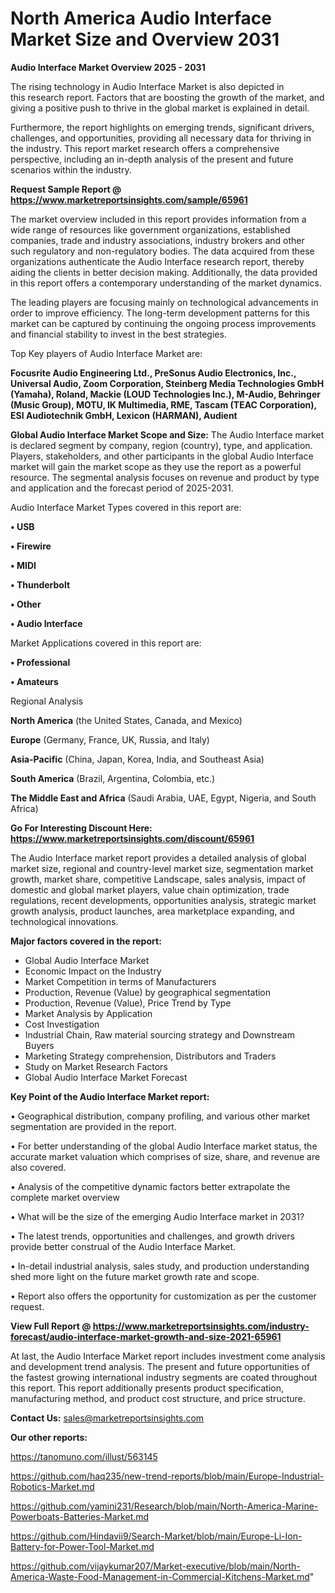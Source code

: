 # North America Audio Interface Market Size and Overview 2031

<Strong> Audio Interface Market Overview 2025 - 2031</strong>

The rising technology in Audio Interface Market is also depicted in this research report. Factors that are boosting the growth of the market, and giving a positive push to thrive in the global market is explained in detail.

Furthermore, the report highlights on emerging trends, significant drivers, challenges, and opportunities, providing all necessary data for thriving in the industry. This report market research offers a comprehensive perspective, including an in-depth analysis of the present and future scenarios within the industry.

<strong>Request Sample Report @ <a href=https://www.marketreportsinsights.com/sample/65961>https://www.marketreportsinsights.com/sample/65961</a></strong>

The market overview included in this report provides information from a wide range of resources like government organizations, established companies, trade and industry associations, industry brokers and other such regulatory and non-regulatory bodies. The data acquired from these organizations authenticate the Audio Interface research report, thereby aiding the clients in better decision making. Additionally, the data provided in this report offers a contemporary understanding of the market dynamics.

The leading players are focusing mainly on technological advancements in order to improve efficiency. The long-term development patterns for this market can be captured by continuing the ongoing process improvements and financial stability to invest in the best strategies.

Top Key players of Audio Interface Market are:

<strong>Focusrite Audio Engineering Ltd., PreSonus Audio Electronics, Inc., Universal Audio, Zoom Corporation, Steinberg Media Technologies GmbH (Yamaha), Roland, Mackie (LOUD Technologies Inc.), M-Audio, Behringer (Music Group), MOTU, IK Multimedia, RME, Tascam (TEAC Corporation), ESI Audiotechnik GmbH, Lexicon (HARMAN), Audient</strong>

<strong><b>Global Audio Interface Market Scope and Size:</b></strong>
The Audio Interface market is declared segment by company, region (country), type, and application. Players, stakeholders, and other participants in the global Audio Interface market will gain the market scope as they use the report as a powerful resource. The segmental analysis focuses on revenue and product by type and application and the forecast period of 2025-2031.

Audio Interface Market Types covered in this report are:

<strong>• USB

• Firewire

• MIDI

• Thunderbolt

• Other

• Audio Interface</strong>

Market Applications covered in this report are:

<strong>• Professional

• Amateurs</strong> 

Regional Analysis

<strong>North America</strong> (the United States, Canada, and Mexico)

<strong>Europe</strong> (Germany, France, UK, Russia, and Italy)

<strong>Asia-Pacific</strong> (China, Japan, Korea, India, and Southeast Asia)

<strong>South America</strong> (Brazil, Argentina, Colombia, etc.)

<strong>The Middle East and Africa</strong> (Saudi Arabia, UAE, Egypt, Nigeria, and South Africa)

<strong>Go For Interesting Discount Here: <a href=https://www.marketreportsinsights.com/discount/65961>https://www.marketreportsinsights.com/discount/65961</a></strong>

The Audio Interface market report provides a detailed analysis of global market size, regional and country-level market size, segmentation market growth, market share, competitive Landscape, sales analysis, impact of domestic and global market players, value chain optimization, trade regulations, recent developments, opportunities analysis, strategic market growth analysis, product launches, area marketplace expanding, and technological innovations.

<strong><b>Major factors covered in the report:</b></strong>
<ul>
  <li>Global Audio Interface Market </li>
  <li>Economic Impact on the Industry</li>
  <li>Market Competition in terms of Manufacturers</li>
  <li>Production, Revenue (Value) by geographical segmentation</li>
  <li>Production, Revenue (Value), Price Trend by Type</li>
  <li>Market Analysis by Application</li>
  <li>Cost Investigation</li>
  <li>Industrial Chain, Raw material sourcing strategy and Downstream Buyers</li>
  <li>Marketing Strategy comprehension, Distributors and Traders</li>
  <li>Study on Market Research Factors</li>
  <li>Global Audio Interface Market Forecast</li>
</ul>

<strong><b>Key Point of the Audio Interface Market report:</b></strong>

• Geographical distribution, company profiling, and various other market segmentation are provided in the report.

• For better understanding of the global Audio Interface market status, the accurate market valuation which comprises of size, share, and revenue are also covered.

• Analysis of the competitive dynamic factors better extrapolate the complete market overview

• What will be the size of the emerging Audio Interface market in 2031?

• The latest trends, opportunities and challenges, and growth drivers provide better construal of the Audio Interface Market.

• In-detail industrial analysis, sales study, and production understanding shed more light on the future market growth rate and scope.

• Report also offers the opportunity for customization as per the customer request.

<strong><b>View Full Report @ <a href=https://www.marketreportsinsights.com/industry-forecast/audio-interface-market-growth-and-size-2021-65961>https://www.marketreportsinsights.com/industry-forecast/audio-interface-market-growth-and-size-2021-65961</a></b></strong>


At last, the Audio Interface Market report includes investment come analysis and development trend analysis. The present and future opportunities of the fastest growing international industry segments are coated throughout this report. This report additionally presents product specification, manufacturing method, and product cost structure, and price structure.

<strong>Contact Us:</strong>
sales@marketreportsinsights.com

<strong>Our other reports:</strong>

<a href=https://tanomuno.com/illust/563145>https://tanomuno.com/illust/563145</a>

<a href=https://github.com/haq235/new-trend-reports/blob/main/Europe-Industrial-Robotics-Market.md>https://github.com/haq235/new-trend-reports/blob/main/Europe-Industrial-Robotics-Market.md</a>

<a href=https://github.com/yamini231/Research/blob/main/North-America-Marine-Powerboats-Batteries-Market.md>https://github.com/yamini231/Research/blob/main/North-America-Marine-Powerboats-Batteries-Market.md</a>

<a href=https://github.com/Hindavii9/Search-Market/blob/main/Europe-Li-Ion-Battery-for-Power-Tool-Market.md>https://github.com/Hindavii9/Search-Market/blob/main/Europe-Li-Ion-Battery-for-Power-Tool-Market.md</a>

<a href=https://github.com/vijaykumar207/Market-executive/blob/main/North-America-Waste-Food-Management-in-Commercial-Kitchens-Market.md>https://github.com/vijaykumar207/Market-executive/blob/main/North-America-Waste-Food-Management-in-Commercial-Kitchens-Market.md</a>"
